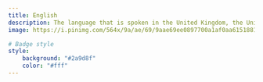 ```yaml
---
title: English
description: The language that is spoken in the United Kingdom, the United States and in many other countries.
image: https://i.pinimg.com/564x/9a/ae/69/9aae69ee0897700a1af0aa61518810c1.jpg

# Badge style
style:
    background: "#2a9d8f"
    color: "#fff"
---
```


